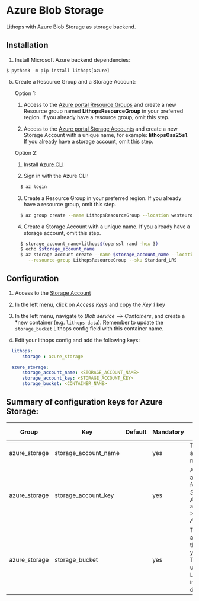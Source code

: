 # Azure Blob Storage

Lithops with Azure Blob Storage as storage backend.


## Installation

1. Install Microsoft Azure backend dependencies:

```
$ python3 -m pip install lithops[azure]
```

5. Create a Resource Group and a Storage Account:

   Option 1:

     1. Access to the [Azure portal Resource Groups](https://portal.azure.com/#blade/HubsExtension/BrowseResourceGroups) and create a new Resource group named **LithopsResourceGroup** in your preferred region. If you already have a resource group, omit this step.
     
     2. Access to the [Azure portal Storage Accounts](https://portal.azure.com/#blade/HubsExtension/BrowseResourceGroups) and create a new Storage Account with a unique name, for example: **lithops0sa25s1**. If you already have a storage account, omit this step.

   Option 2:
   
    1. Install [Azure CLI](https://docs.microsoft.com/en-us/cli/azure/install-azure-cli?view=azure-cli-latest)

    2. Sign in with the Azure CLI:

    ```bash
      $ az login
    ```

    3. Create a Resource Group in your preferred region. If you already have a resource group, omit this step.
    
    ```bash
      $ az group create --name LithopsResourceGroup --location westeurope
    ```
    
    4. Create a Storage Account with a unique name. If you already have a storage account, omit this step.
    
    ```bash
      $ storage_account_name=lithops$(openssl rand -hex 3)
      $ echo $storage_account_name
      $ az storage account create --name $storage_account_name --location westeurope \
         --resource-group LithopsResourceGroup --sku Standard_LRS
    ```

## Configuration

1. Access to the [Storage Account](https://portal.azure.com/#blade/HubsExtension/BrowseResource/resourceType/Microsoft.Storage%2FStorageAccounts)

2. In the left menu, click on *Access Keys* and copy the *Key 1* key

3. In the left menu, navigate to *Blob service* --> *Containers*, and create a *new container (e.g. `lithops-data`). Remember to update the `storage_bucket` Lithops config field with this container name.

1. Edit your lithops config and add the following keys:

```yaml
  lithops:
      storage : azure_storage

  azure_storage:
      storage_account_name: <STORAGE_ACCOUNT_NAME>
      storage_account_key: <STORAGE_ACCOUNT_KEY>
      storage_bucket: <CONTAINER_NAME>
```

## Summary of configuration keys for Azure Storage:

|Group|Key|Default|Mandatory|Additional info|
|---|---|---|---|---|
|azure_storage | storage_account_name | |yes |  The storage account name |
|azure_storage | storage_account_key |  | yes |  An storage account key, found in *Storage Accounts* > `account_name` > *Settings* > *Access Keys*|
|azure_storage | storage_bucket | | yes | The name of a container that exists in you account. This will be used by Lithops for intermediate data |
